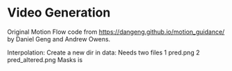 # Video Generation

Original Motion Flow code from https://dangeng.github.io/motion_guidance/ by Daniel Geng and Andrew Owens.


Interpolation:
    Create a new dir in data:
        Needs two files
            1 pred.png
            2 pred_altered.png
        Masks is 